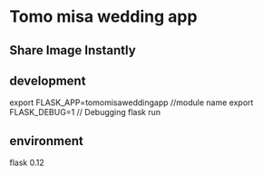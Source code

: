 # Tomo misa wedding app

## Share Image Instantly

## development
export FLASK_APP=tomomisaweddingapp   //module name
export FLASK_DEBUG=1 // Debugging
flask run

## environment
flask 0.12 
